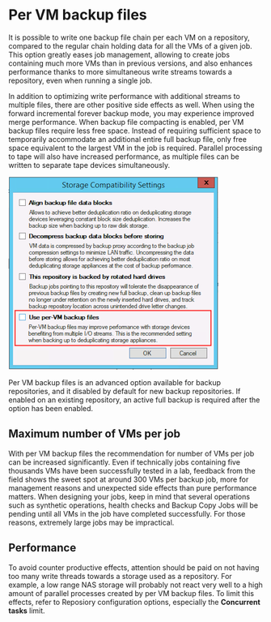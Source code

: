 # Per VM backup files
It is possible to write one backup file chain per each VM on a repository, compared to the regular chain holding data for all the VMs of a given job. This option greatly eases job management, allowing to create jobs containing much more VMs than in previous versions, and also enhances performance thanks to more simultaneous write streams towards a repository, even when running a single job.

In addition to optimizing write performance with additional streams to multiple files, there are other positive side effects as well. When using the forward incremental forever backup mode, you may experience improved merge performance. When backup file compacting is enabled, per VM backup files require less free space. Instead of requiring sufficient space to temporarily accommodate an additional entire full backup file, only free space equivalent to the largest VM in the job is required. Parallel processing to tape will also have increased performance, as multiple files can be written to separate tape devices simultaneously.

![Per VM backup files](./repository_planning_pervm_1.png)

Per VM backup files is an advanced option available for backup repositories, and it disabled by default for new backup repositories. If enabled on an existing repository, an active full backup is required after the option has been enabled.

## Maximum number of VMs per job
With per VM backup files the recommendation for number of VMs per job can be increased significantly. Even if technically jobs containing five thousands VMs have been successfully tested in a lab, feedback from the field shows the sweet spot at around 300 VMs per backup job, more for management reasons and unexpected side effects than pure performance matters.
When designing your jobs, keep in mind that several operations such as synthetic operations, health checks and Backup Copy Jobs will be pending until all VMs in the job have completed successfully. For those reasons, extremely large jobs may be impractical.

## Performance
To avoid counter productive effects, attention should be paid on not having too many write threads towards a storage used as a repository. For example, a low range NAS storage will probably not react very well to a high amount of parallel processes created by per VM backup files. To limit this effects, refer to Reposiory configuration options, especially the **Concurrent tasks** limit.
